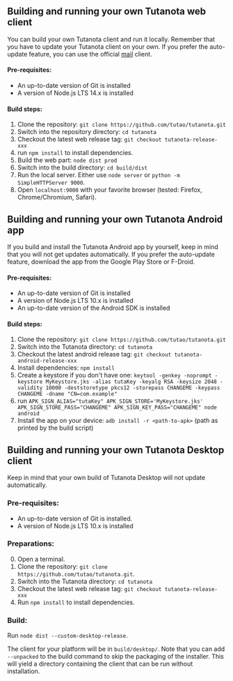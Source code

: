 ## Building and running your own Tutanota web client

You can build your own Tutanota client and run it locally. Remember that you have to update your Tutanota client on 
your own. If you prefer the auto-update feature, you can use the official [mail](https://mail.tutanota.com) client.

#### Pre-requisites:
* An up-to-date version of Git is installed
* A version of Node.js LTS 14.x is installed

#### Build steps:

1. Clone the repository: `git clone https://github.com/tutao/tutanota.git`
2. Switch into the repository directory: `cd tutanota`
3. Checkout the latest web release tag: `git checkout tutanota-release-xxx`
4. run `npm install` to install dependencies.
5. Build the web part: `node dist prod`
6. Switch into the build directory: `cd build/dist`
7. Run the local server. Either use `node server` or `python -m SimpleHTTPServer 9000`.
8. Open `localhost:9000` with your favorite browser (tested: Firefox, Chrome/Chromium, Safari).

## Building and running your own Tutanota Android app

If you build and install the Tutanota Android app by yourself, keep in mind that you will not get updates automatically.
If you prefer the auto-update feature, download the app from the Google Play Store or F-Droid.

#### Pre-requisites:
* An up-to-date version of Git is installed
* A version of Node.js LTS 10.x is installed
* An up-to-date version of the Android SDK is installed

#### Build steps:

1. Clone the repository: `git clone https://github.com/tutao/tutanota.git`
2. Switch into the Tutanota directory: `cd tutanota`
3. Checkout the latest android release tag: `git checkout tutanota-android-release-xxx`
4. Install dependencies: `npm install`
5. Create a keystore if you don't have one: `keytool -genkey -noprompt -keystore MyKeystore.jks -alias tutaKey -keyalg RSA -keysize 2048 -validity 10000 -deststoretype pkcs12 -storepass CHANGEME -keypass CHANGEME -dname "CN=com.example"`
6. run `APK_SIGN_ALIAS="tutaKey" APK_SIGN_STORE='MyKeystore.jks' APK_SIGN_STORE_PASS="CHANGEME" APK_SIGN_KEY_PASS="CHANGEME" node android`
7. Install the app on your device: `adb install -r <path-to-apk>` (path as printed by the build script)

## Building and running your own Tutanota Desktop client

Keep in mind that your own build of Tutanota Desktop will not update automatically.

### Pre-requisites:
* An up-to-date version of Git is installed.
* A version of Node.js LTS 10.x is installed

### Preparations:
0. Open a terminal.
1. Clone the repository: `git clone https://github.com/tutao/tutanota.git`.
2. Switch into the Tutanota directory: `cd tutanota`
3. Checkout the latest web release tag: `git checkout tutanota-release-xxx`
4. Run `npm install` to install dependencies.

### Build:  
Run `node dist --custom-desktop-release`.

The client for your platform will be in `build/desktop/`.
Note that you can add `--unpacked` to the build command to skip the packaging of the installer.
This will yield a directory containing the client that can be run without installation.
